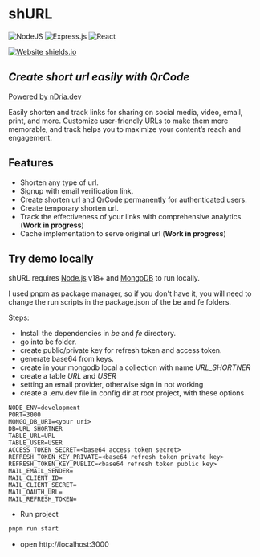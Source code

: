 # shURL
![NodeJS](https://img.shields.io/badge/node.js-6DA55F?style=for-the-badge&logo=node.js&logoColor=white)
![Express.js](https://img.shields.io/badge/express.js-%23404d59.svg?style=for-the-badge&logo=express&logoColor=%2361DAFB)
![React](https://img.shields.io/badge/react-%2320232a.svg?style=for-the-badge&logo=react&logoColor=%2361DAFB)

[![Website shields.io](https://img.shields.io/website-up-down-green-red/http/shields.io.svg)](https://shurl.ndria.dev)


## _Create short url easily with QrCode_

[Powered by nDria.dev](https://ndria.dev/shurl)

Easily shorten and track links for sharing on social media, video, email, print, and more. Customize user-friendly URLs to make them more memorable, and track helps you to maximize your content’s reach and engagement.

## Features

- Shorten any type of url.
- Signup with email verification link.
- Create shorten url and QrCode permanently for authenticated users.
- Create temporary shorten url.
- Track the effectiveness of your links with comprehensive analytics. (**Work in progress**)
- Cache implementation to serve original url (**Work in progress**)

## Try demo locally

shURL requires [Node.js](https://nodejs.org/) v18+ and [MongoDB](https://www.mongodb.com/) to run locally.

I used pnpm as package manager, so if you don't have it, you will need to change the run scripts in the package.json of the be and fe folders.

Steps:
- Install the dependencies in _be_ and _fe_ directory.
- go into be folder.
- create public/private key for refresh token and access token.
- generate base64 from keys.
- create in your mongodb local a collection with name _URL_SHORTNER_
- create a table _URL_ and _USER_
- setting an email provider, otherwise sign in not working
- create a .env.dev file in config dir at root project, with these options
```
NODE_ENV=development
PORT=3000
MONGO_DB_URI=<your uri>
DB=URL_SHORTNER
TABLE_URL=URL
TABLE_USER=USER
ACCESS_TOKEN_SECRET=<base64 access token secret>
REFRESH_TOKEN_KEY_PRIVATE=<base64 refresh token private key>
REFRESH_TOKEN_KEY_PUBLIC=<base64 refresh token public key>
MAIL_EMAIL_SENDER=
MAIL_CLIENT_ID=
MAIL_CLIENT_SECRET=
MAIL_OAUTH_URL=
MAIL_REFRESH_TOKEN=
```
- Run project
```sh
pnpm run start
```
- open http://localhost:3000
